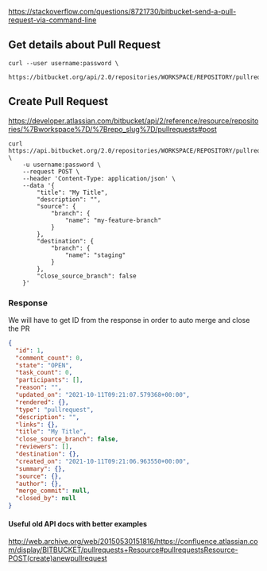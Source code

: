 https://stackoverflow.com/questions/8721730/bitbucket-send-a-pull-request-via-command-line

## Get details about Pull Request

```
curl --user username:password \
  https://bitbucket.org/api/2.0/repositories/WORKSPACE/REPOSITORY/pullrequests/1
```

## Create Pull Request

https://developer.atlassian.com/bitbucket/api/2/reference/resource/repositories/%7Bworkspace%7D/%7Brepo_slug%7D/pullrequests#post

```
curl https://api.bitbucket.org/2.0/repositories/WORKSPACE/REPOSITORY/pullrequests \
    -u username:password \
    --request POST \
    --header 'Content-Type: application/json' \
    --data '{
        "title": "My Title",
        "description": "",
        "source": {
            "branch": {
                "name": "my-feature-branch"
            }
        },
        "destination": {
            "branch": {
                "name": "staging"
            }
        },
        "close_source_branch": false
    }'
```

### Response

We will have to get ID from the response in order to auto merge and close the PR

```json
{
  "id": 1,
  "comment_count": 0,
  "state": "OPEN",
  "task_count": 0,
  "participants": [],
  "reason": "",
  "updated_on": "2021-10-11T09:21:07.579368+00:00",
  "rendered": {},
  "type": "pullrequest",
  "description": "",
  "links": {},
  "title": "My Title",
  "close_source_branch": false,
  "reviewers": [],
  "destination": {},
  "created_on": "2021-10-11T09:21:06.963550+00:00",
  "summary": {},
  "source": {},
  "author": {},
  "merge_commit": null,
  "closed_by": null
}
```

#### Useful old API docs with better examples

http://web.archive.org/web/20150530151816/https://confluence.atlassian.com/display/BITBUCKET/pullrequests+Resource#pullrequestsResource-POST(create)anewpullrequest

